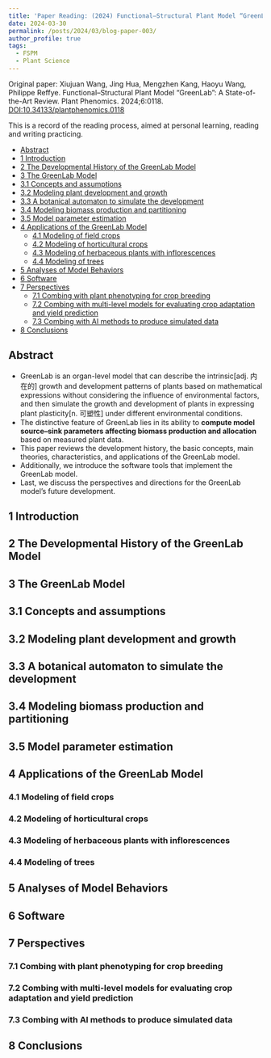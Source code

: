 ```yaml
---
title: 'Paper Reading: (2024) Functional–Structural Plant Model “GreenLab”: A State-of-the-Art Review'
date: 2024-03-30
permalink: /posts/2024/03/blog-paper-003/
author_profile: true
tags:
  - FSPM
  - Plant Science
---
```


Original paper: Xiujuan Wang, Jing Hua, Mengzhen Kang, Haoyu Wang, Philippe Reffye. Functional–Structural Plant Model “GreenLab”: A State-of-the-Art Review. Plant Phenomics. 2024;6:0118. [DOI:10.34133/plantphenomics.0118](https://doi.org/10.34133/plantphenomics.0118)

This is a record of the reading process, aimed at personal learning, reading and writing practicing.

- [Abstract](#abstract)
- [1 Introduction](#1-introduction)
- [2 The Developmental History of the GreenLab Model](#2-the-developmental-history-of-the-greenlab-model)
- [3 The GreenLab Model](#3-the-greenlab-model)
- [3.1 Concepts and assumptions](#31-concepts-and-assumptions)
- [3.2 Modeling plant development and growth](#32-modeling-plant-development-and-growth)
- [3.3 A botanical automaton to simulate the development](#33-a-botanical-automaton-to-simulate-the-development)
- [3.4 Modeling biomass production and partitioning](#34-modeling-biomass-production-and-partitioning)
- [3.5 Model parameter estimation](#35-model-parameter-estimation)
- [4 Applications of the GreenLab Model](#4-applications-of-the-greenlab-model)
  - [4.1 Modeling of field crops](#41-modeling-of-field-crops)
  - [4.2 Modeling of horticultural crops](#42-modeling-of-horticultural-crops)
  - [4.3 Modeling of herbaceous plants with inflorescences](#43-modeling-of-herbaceous-plants-with-inflorescences)
  - [4.4 Modeling of trees](#44-modeling-of-trees)
- [5 Analyses of Model Behaviors](#5-analyses-of-model-behaviors)
- [6 Software](#6-software)
- [7 Perspectives](#7-perspectives)
  - [7.1 Combing with plant phenotyping for crop breeding](#71-combing-with-plant-phenotyping-for-crop-breeding)
  - [7.2 Combing with multi-level models for evaluating crop adaptation and yield prediction](#72-combing-with-multi-level-models-for-evaluating-crop-adaptation-and-yield-prediction)
  - [7.3 Combing with AI methods to produce simulated data](#73-combing-with-ai-methods-to-produce-simulated-data)
- [8 Conclusions](#8-conclusions)

Abstract
------

* GreenLab is an organ-level model that can describe the intrinsic[adj. 内在的] growth and development patterns of plants based on mathematical expressions without considering the influence of environmental factors, and then simulate the growth and development of plants in expressing plant plasticity[n. 可塑性] under different environmental conditions.
* The distinctive feature of GreenLab lies in its ability to **compute model source–sink parameters affecting biomass production and allocation** based on measured plant data.
* This paper reviews the development history, the basic concepts, main theories, characteristics, and applications of the GreenLab model.
* Additionally, we introduce the software tools that implement the GreenLab model.
* Last, we discuss the perspectives and directions for the GreenLab model’s future development.

## 1 Introduction





## 2 The Developmental History of the GreenLab Model


## 3 The GreenLab Model

## 3.1 Concepts and assumptions

## 3.2 Modeling plant development and growth

## 3.3 A botanical automaton to simulate the development

## 3.4 Modeling biomass production and partitioning

## 3.5 Model parameter estimation


## 4 Applications of the GreenLab Model

### 4.1 Modeling of field crops

### 4.2 Modeling of horticultural crops


### 4.3 Modeling of herbaceous plants with inflorescences


### 4.4 Modeling of trees


## 5 Analyses of Model Behaviors

## 6 Software

## 7 Perspectives


### 7.1 Combing with plant phenotyping for crop breeding

### 7.2 Combing with multi-level models for evaluating crop adaptation and yield prediction

### 7.3 Combing with AI methods to produce simulated data

## 8 Conclusions


